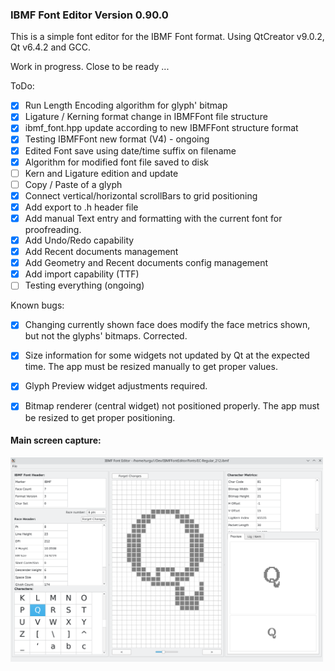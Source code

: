 ### IBMF Font Editor Version 0.90.0

This is a simple font editor for the IBMF Font format. 
Using QtCreator v9.0.2, Qt v6.4.2 and GCC.

Work in progress. Close to be ready ...

ToDo:

- [x] Run Length Encoding algorithm for glyph' bitmap
- [x] Ligature / Kerning format change in IBMFFont file structure
- [x] ibmf_font.hpp update according to new IBMFFont structure format
- [x] Testing IBMFFont new format (V4) - ongoing
- [x] Edited Font save using date/time suffix on filename
- [x] Algorithm for modified font file saved to disk 
- [ ] Kern and Ligature edition and update
- [ ] Copy / Paste of a glyph
- [x] Connect vertical/horizontal scrollBars to grid positioning
- [x] Add export to .h header file
- [x] Add manual Text entry and formatting with the current font for proofreading.
- [x] Add Undo/Redo capability
- [x] Add Recent documents management
- [x] Add Geometry and Recent documents config management
- [x] Add import capability (TTF)
- [ ] Testing everything (ongoing)

Known bugs:

- [x] Changing currently shown face does modify the face metrics shown, but not the glyphs' bitmaps. Corrected.
- [x] Size information for some widgets not updated by Qt at the expected time. The app must be resized manually to get proper values.
- [x] Glyph Preview widget adjustments required.
- [x] Bitmap renderer (central widget) not positioned properly. The app must be resized to get proper positioning.


#### Main screen capture:

<img src="Pictures/main2.png" alt="app picture" width="500"/>
